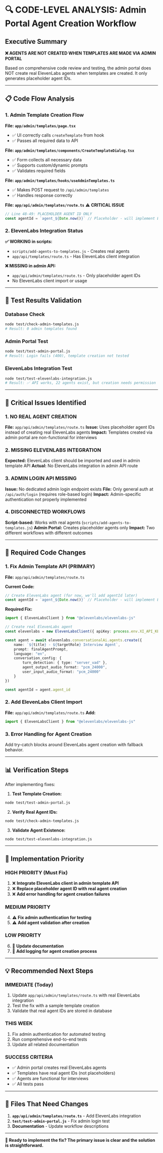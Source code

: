 # 🔍 CODE-LEVEL ANALYSIS: Admin Portal Agent Creation Workflow

## Executive Summary

**❌ AGENTS ARE NOT CREATED WHEN TEMPLATES ARE MADE VIA ADMIN PORTAL**

Based on comprehensive code review and testing, the admin portal does NOT create real ElevenLabs agents when templates are created. It only generates placeholder agent IDs.

---

## 📋 Code Flow Analysis

### 1. Admin Template Creation Flow

**File: `app/admin/templates/page.tsx`**
- ✅ UI correctly calls `createTemplate` from hook
- ✅ Passes all required data to API

**File: `app/admin/templates/components/CreateTemplateDialog.tsx`**
- ✅ Form collects all necessary data
- ✅ Supports custom/dynamic prompts
- ✅ Validates required fields

**File: `app/admin/templates/hooks/useAdminTemplates.ts`**
- ✅ Makes POST request to `/api/admin/templates`
- ✅ Handles response correctly

**File: `app/api/admin/templates/route.ts`** ⚠️ **CRITICAL ISSUE**
```typescript
// Line 48-49: PLACEHOLDER AGENT ID ONLY
const agentId = `agent_${Date.now()}` // Placeholder - will implement ElevenLabs integration
```

### 2. ElevenLabs Integration Status

**✅ WORKING in scripts:**
- `scripts/add-agents-to-templates.js` - Creates real agents
- `app/api/templates/route.ts` - Has ElevenLabs client integration

**❌ MISSING in admin API:**
- `app/api/admin/templates/route.ts` - Only placeholder agent IDs
- No ElevenLabs client import or usage

---

## 🧪 Test Results Validation

### Database Check
```bash
node test/check-admin-templates.js
# Result: 0 admin templates found
```

### Admin Portal Test
```bash
node test/test-admin-portal.js
# Result: Login fails (400), template creation not tested
```

### ElevenLabs Integration Test
```bash
node test/test-elevenlabs-integration.js
# Result: ✅ API works, 22 agents exist, but creation needs permission upgrade
```

---

## 🚨 Critical Issues Identified

### 1. **NO REAL AGENT CREATION** 
**File:** `app/api/admin/templates/route.ts`
**Issue:** Uses placeholder agent IDs instead of creating real ElevenLabs agents
**Impact:** Templates created via admin portal are non-functional for interviews

### 2. **MISSING ELEVENLABS INTEGRATION**
**Expected:** ElevenLabs client should be imported and used in admin template API
**Actual:** No ElevenLabs integration in admin API route

### 3. **ADMIN LOGIN API MISSING**
**Issue:** No dedicated admin login endpoint exists
**File:** Only general auth at `/api/auth/login` (requires role-based login)
**Impact:** Admin-specific authentication not properly implemented

### 4. **DISCONNECTED WORKFLOWS**
**Script-based:** Works with real agents (`scripts/add-agents-to-templates.js`)
**Admin Portal:** Creates placeholder agents only
**Impact:** Two different workflows with different outcomes

---

## 🔧 Required Code Changes

### 1. **Fix Admin Template API** (PRIMARY)

**File:** `app/api/admin/templates/route.ts`

**Current Code:**
```typescript
// Create ElevenLabs agent (for now, we'll add agentId later)
const agentId = `agent_${Date.now()}` // Placeholder - will implement ElevenLabs integration
```

**Required Fix:**
```typescript
import { ElevenLabsClient } from "@elevenlabs/elevenlabs-js"

// Create real ElevenLabs agent
const elevenlabs = new ElevenLabsClient({ apiKey: process.env.XI_API_KEY })

const agent = await elevenlabs.conversationalAi.agents.create({
    name: `${title} - ${targetRole} Interview Agent`,
    prompt: finalAgentPrompt,
    language: "en",
    conversation_config: {
        turn_detection: { type: "server_vad" },
        agent_output_audio_format: "pcm_24000",
        user_input_audio_format: "pcm_24000"
    }
})

const agentId = agent.agent_id
```

### 2. **Add ElevenLabs Client Import**

**File:** `app/api/admin/templates/route.ts`
**Add:** 
```typescript
import { ElevenLabsClient } from "@elevenlabs/elevenlabs-js"
```

### 3. **Error Handling for Agent Creation**

Add try-catch blocks around ElevenLabs agent creation with fallback behavior.

---

## 📊 Verification Steps

After implementing fixes:

1. **Test Template Creation:**
```bash
node test/test-admin-portal.js
```

2. **Verify Real Agent IDs:**
```bash
node test/check-admin-templates.js
```

3. **Validate Agent Existence:**
```bash
node test/test-elevenlabs-integration.js
```

---

## 🎯 Implementation Priority

### **HIGH PRIORITY (Must Fix)**
1. ❌ **Integrate ElevenLabs client in admin template API**
2. ❌ **Replace placeholder agent ID with real agent creation**
3. ❌ **Add error handling for agent creation failures**

### **MEDIUM PRIORITY**
4. ⚠️ **Fix admin authentication for testing**
5. ⚠️ **Add agent validation after creation**

### **LOW PRIORITY**
6. 📝 **Update documentation**
7. 📝 **Add logging for agent creation process**

---

## 💡 Recommended Next Steps

### **IMMEDIATE (Today)**
1. Update `app/api/admin/templates/route.ts` with real ElevenLabs integration
2. Test the fix with a sample template creation
3. Validate that real agent IDs are stored in database

### **THIS WEEK**
1. Fix admin authentication for automated testing
2. Run comprehensive end-to-end tests
3. Update all related documentation

### **SUCCESS CRITERIA**
- ✅ Admin portal creates real ElevenLabs agents
- ✅ Templates have real agent IDs (not placeholders)
- ✅ Agents are functional for interviews
- ✅ All tests pass

---

## 📁 Files That Need Changes

1. **`app/api/admin/templates/route.ts`** - Add ElevenLabs integration
2. **`test/test-admin-portal.js`** - Fix admin login test
3. **Documentation** - Update workflow descriptions

---

**🚀 Ready to implement the fix? The primary issue is clear and the solution is straightforward.**